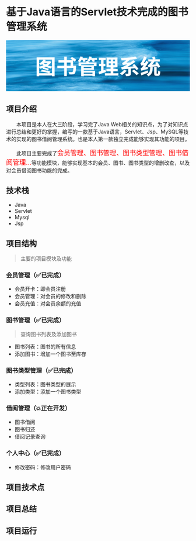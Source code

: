 # 基于Java语言的Servlet技术完成的图书管理系统

![img.png](readmeStatic/img.png)

## 项目介绍

&emsp;&emsp;本项目是本人在大三阶段，学习完了Java Web相关的知识点，为了对知识点进行总结和更好的掌握，编写的一款基于Java语言，Servlet、Jsp、MySQL等技术的实现的图书借阅管理系统。也是本人第一款独立完成能够实现其功能的项目。

&emsp;&emsp;此项目主要完成了<font color=FF0000 size=4>会员管理、图书管理、图书类型管理、图书借阅管理...</font>等功能模块，能够实现基本的会员、图书、图书类型的增删改查，以及对会员借阅图书功能的完成。

## 技术栈

- Java
- Servlet
- Mysql
- Jsp

## 项目结构

> 主要的项目模块及功能

### 会员管理（✅已完成）

- 会员开卡：即会员注册
- 会员管理：对会员的修改和删除
- 会员充值：对会员余额的充值

### 图书管理（✅已完成）

> 查询图书列表及添加图书

- 图书列表：图书的所有信息
- 添加图书：增加一个图书至库存

### 图书类型管理（✅已完成）

- 类型列表：图书类型的展示
- 添加类型：添加一个图书类型

### 借阅管理（💥正在开发）

- 图书借阅
- 图书归还
- 借阅记录查询

### 个人中心（✅已完成）

- 修改密码：修改用户密码

## 项目技术点

## 项目总结

## 项目运行


